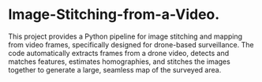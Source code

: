 # Image-Stitching-from-a-Video.
This project provides a Python pipeline for image stitching and mapping from video frames, specifically designed for drone-based surveillance. The code automatically extracts frames from a drone video, detects and matches features, estimates homographies, and stitches the images together to generate a large, seamless map of the surveyed area.
